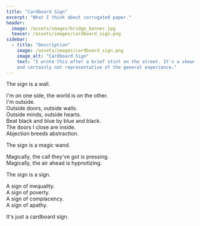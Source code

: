 ```yaml
---
title: "Cardboard Sign"
excerpt: "What I think about corrugated paper."
header:
  image: /assets/images/bridge_banner.jpg
  teaser: /assets/images/cardboard_sign.png
sidebar:
  - title: "Description"
    image: /assets/images/cardboard_sign.png
    image_alt: "Cardboard Sign"
    text: "I wrote this after a brief stint on the street. It's a skewed view of life, 
	and certainly not representative of the general experience."
---
```


The sign is a wall. 

I'm on one side, the world is on the other.  
I'm outside.  
Outside doors, outside walls.  
Outside minds, outside hearts.  
Beat black and blue by blue and black.  
The doors I close are inside.  
Abjection breeds abstraction. 

The sign is a magic wand. 

Magically, the call they've got is pressing.  
Magically, the air ahead is hypnotizing.  

The sign is a sign.  

A sign of inequality.  
A sign of poverty.  
A sign of complacency.  
A sign of apathy.

It's just a cardboard sign.